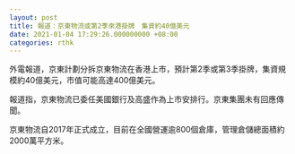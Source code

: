 ```yaml
---
layout: post
title: 報道：京東物流或第2季來港掛牌　集資約40億美元
date: 2021-01-04 17:29:26.000000000 +08:00
categories: rthk
---
```


外電報道，京東計劃分拆京東物流在香港上市，預計第2季或第3季掛牌，集資規模約40億美元，市值可能高達400億美元。

報道指，京東物流已委任美國銀行及高盛作為上市安排行。京東集團未有回應傳聞。

京東物流自2017年正式成立，目前在全國營運逾800個倉庫，管理倉儲總面積約2000萬平方米。
